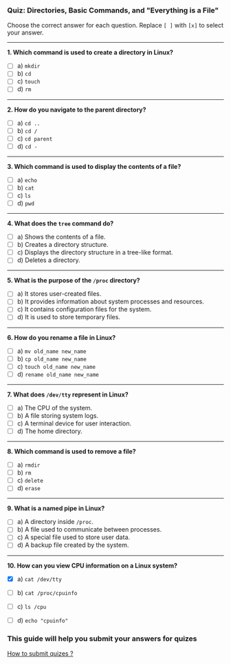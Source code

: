 ### **Quiz: Directories, Basic Commands, and "Everything is a File"**

Choose the correct answer for each question. Replace `[ ]` with `[x]` to select your answer.

---

**1. Which command is used to create a directory in Linux?**

- [ ]  a) `mkdir`
- [ ]  b) `cd`
- [ ]  c) `touch`
- [ ]  d) `rm`

---

**2. How do you navigate to the parent directory?**

- [ ]  a) `cd ..`
- [ ]  b) `cd /`
- [ ]  c) `cd parent`
- [ ]  d) `cd -`

---

**3. Which command is used to display the contents of a file?**

- [ ]  a) `echo`
- [ ]  b) `cat`
- [ ]  c) `ls`
- [ ]  d) `pwd`

---

**4. What does the `tree` command do?**

- [ ]  a) Shows the contents of a file.
- [ ]  b) Creates a directory structure.
- [ ]  c) Displays the directory structure in a tree-like format.
- [ ]  d) Deletes a directory.

---

**5. What is the purpose of the `/proc` directory?**

- [ ]  a) It stores user-created files.
- [ ]  b) It provides information about system processes and resources.
- [ ]  c) It contains configuration files for the system.
- [ ]  d) It is used to store temporary files.

---

**6. How do you rename a file in Linux?**

- [ ]  a) `mv old_name new_name`
- [ ]  b) `cp old_name new_name`
- [ ]  c) `touch old_name new_name`
- [ ]  d) `rename old_name new_name`

---

**7. What does `/dev/tty` represent in Linux?**

- [ ]  a) The CPU of the system.
- [ ]  b) A file storing system logs.
- [ ]  c) A terminal device for user interaction.
- [ ]  d) The home directory.

---

**8. Which command is used to remove a file?**

- [ ]  a) `rmdir`
- [ ]  b) `rm`
- [ ]  c) `delete`
- [ ]  d) `erase`

---

**9. What is a named pipe in Linux?**

- [ ]  a) A directory inside `/proc`.
- [ ]  b) A file used to communicate between processes.
- [ ]  c) A special file used to store user data.
- [ ]  d) A backup file created by the system.

---

**10. How can you view CPU information on a Linux system?**

- [X]  a) `cat /dev/tty`
- [ ]  b) `cat /proc/cpuinfo`
- [ ]  c) `ls /cpu`
- [ ]  d) `echo "cpuinfo"`


### This guide will help you submit your answers for quizes 
[How to submit quizes ?](../modules/module-1-intro/submitting-pr.md) 
